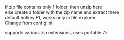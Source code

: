 if zip file contains only 1 folder, then unzip here  
else create a folder with the zip name and extract there  
default hotkey F1, works only in file explorer.  
Change from config.ini  
  
supports various zip extensions, uses portable 7z